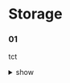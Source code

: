 # Storage

### 01

tct

<details><summary>show</summary>
<p>
  
```bash
k logs webapp-1
```

</p>
</details>


